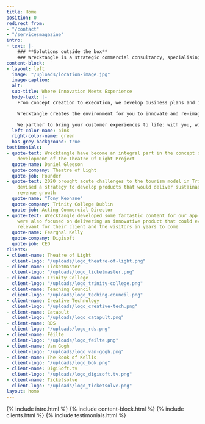 ```yaml
---
title: Home
position: 0
redirect_from:
- "/contact"
- "/servicesmagazine"
intro:
- text: |-
    ### **Solutions outside the box**
    ### Wrecktangle is a strategic commercial consultancy, specialising in the Leisure and Tourism industry.  We collaborate with you, so your big ideas can turn into the bigger picture.
content-block:
- layout: left
  image: "/uploads/location-image.jpg"
  image-caption: 
  alt: 
  sub-title: Where Innovation Meets Experience
  body-text: |-
    From concept creation to execution, we develop business plans and innovate within your operating models, to drive commercial returns.

    Wrecktangle creates the environment for you to innovate and re-imagine your visitor experience.

    We partner to bring your customer experiences to life: with you, with content designers, producers, and marketing experts; to create the framework to deliver on your commercial ambition.
  left-color-name: pink
  right-color-name: green
  has-grey-background: true
testimonials:
- quote-text: Wrecktangle have become an integral part in the concept design and strategic
    development of the Theatre Of Light Project
  quote-name: Daniel Gleeson
  quote-company: Theatre of Light
  quote-job: Founder
- quote-text: 2020 brought acute challenges to the tourism model in Trinity. Wrecktangle
    devised a strategy to develop products that would deliver sustainable, incremental
    revenue growth
  quote-name: "​Tony Keohane"
  quote-company: Trinity College Dublin
  quote-job: Acting Commercial Director
- quote-text: Wrecktangle developed some fantastic content for our app platform. They
    were also focused on delivering an innovative product that could evolve and remain
    relevant for their client and the visitors in years to come
  quote-name: Fearghal Kelly
  quote-company: Digisoft
  quote-job: CEO
clients:
- client-name: Theatre of Light
  client-logo: "/uploads/logo_theatre-of-light.png"
- client-name: Ticketmaster
  client-logo: "/uploads/logo_ticketmaster.png"
- client-name: Trinity College
  client-logo: "/uploads/logo_trinity-college.png"
- client-name: Teaching Council
  client-logo: "/uploads/logo_teching-council.png"
- client-name: Creative Technology
  client-logo: "/uploads/logo_creative-tech.png"
- client-name: Catapult
  client-logo: "/uploads/logo_catapult.png"
- client-name: RDS
  client-logo: "/uploads/logo_rds.png"
- client-name: Féilte
  client-logo: "/uploads/logo_feilte.png"
- client-name: Van Gogh
  client-logo: "/uploads/logo_van-gogh.png"
- client-name: The Book of Kellis
  client-logo: "/uploads/logo_bok.png"
- client-name: DigiSoft.tv
  client-logo: "/uploads/logo_digisoft.tv.png"
- client-name: Ticketsolve
  client-logo: "/uploads/logo_ticketsolve.png"
layout: home
---
```


{% include intro.html %}
{% include content-block.html %}
{% include clients.html %}
{% include testimonials.html %}
